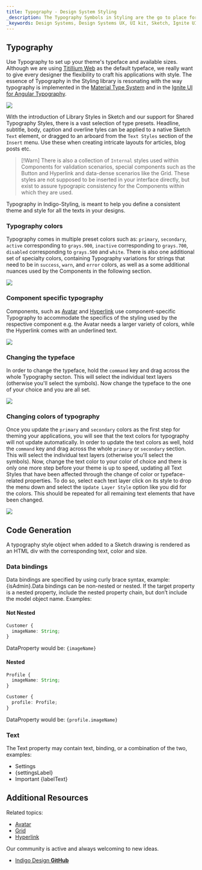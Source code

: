 ```yaml
---
title: Typography - Design System Styling
_description: The Typography Symbols in Styling are the go to place for setting up the font-related aspects of a theme in Indigo Design.
_keywords: Design Systems, Design Systems UX, UI kit, Sketch, Ignite UI for Angular, Sketch to Angular, Sketch to Angular, Angular, Angular Design System, Export code from Sketch, Design Kits for Angular, Sketch HTML, Sketch to HTML, Sketch UI kits
---
```


## Typography

Use Typography to set up your theme's typeface and available sizes. Although we are using [Titillium Web](https://fonts.google.com/specimen/Titillium+Web) as the default typeface, we really want to give every designer the flexibility to craft his applications with style. The essence of Typography in the Styling library is resonating with the way typography is implemented in the [Material Type System](https://material.io/design/typography/the-type-system.html#type-scale) and in the [Ignite UI for Angular Typography](https://www.infragistics.com/products/ignite-ui-angular/angular/components/themes/typography.html).

<img src="../images/typography_default.png" srcset="../images/typography_default@2x.png 2x" />

With the introduction of Library Styles in Sketch and our support for Shared Typography Styles, there is a vast selection of type presets. Headline, subtitle, body, caption and overline tyles can be applied to a native Sketch `Text` element, or dragged to an arboard from the `Text Styles` section of the `Insert` menu. Use these when creating intricate layouts for articles, blog posts etc.

> [!Warn]
> There is also a collection of `Internal` styles used within Components for validation scenarios, special components such as the Button and Hyperlink and data-dense scenarios like the Grid. These styles are not supposed to be inserted in your interface directly, but exist to assure typograpic consistency for the Components within which they are used.

Typography in Indigo-Styling, is meant to help you define a consistent theme and style for all the texts in your designs.

### Typography colors

Typography comes in multiple preset colors such as: `primary`, `secondary`, `active` corresponding to `grays.900`, `inactive` corresponding to `grays.700`, `disabled` corresponding to `grays.500` and `white`. There is also one additional set of specialty colors, containing Typography variations for strings that need to be in `success`, `warn`, and `error` colors, as well as a some additional nuances used by the Components in the following section.

<img src="../images/typography_colors.png" srcset="../images/typography_colors@2x.png 2x" />

### Component specific typography

Components, such as [Avatar](avatar.md) and [Hyperlink](hyperlink.md) use component-specific Typography to accommodate the specifics of the styling used by the respective component e.g. the Avatar needs a larger variety of colors, while the Hyperlink comes with an underlined text.

<img src="../images/typography_specific.png" srcset="../images/typography_specific@2x.png 2x" />

### Changing the typeface

In order to change the typeface, hold the `command` key and drag across the whole Typography secton. This will select the individual text layers (otherwise you'll select the symbols). Now change the typeface to the one of your choice and you are all set.

<img src="../images/typography_typeface.png" srcset="../images/typography_typeface@2x.png 2x" />

### Changing colors of typography

Once you update the `primary` and `secondary` colors as the first step for theming your applications, you will see that the text colors for typography will not update automatically. In order to update the text colors as well, hold the `command` key and drag across the whole `primary` or `secondary` section. This will select the individual text layers (otherwise you'll select the symbols). Now, change the text color to your color of choice and there is only one more step before your theme is up to speed, updating all Text Styles that have been affected through the change of color or typeface-related properties. To do so, select each text layer click on its style to drop the menu down and select the `Update Layer Style` option like you did for the colors. This should be repeated for all remaining text elements that have been changed.

<img src="../images/typography_primary.png" srcset="../images/typography_primary@2x.png 2x" />

## Code Generation

A typography style object when added to a Sketch drawing is rendered as an HTML div with the corresponding text, color and size.

### Data bindings

Data bindings are specified by using curly brace syntax, example: {isAdmin}.Data bindings can be non-nested or nested. If the target property is a nested property, include the nested property chain, but don’t include the model object name. Examples:

#### Not Nested

```typescript
Customer {
  imageName: String;
}
```

DataProperty would be: `{imageName}`

#### Nested

```typescript
Profile {
  imageName: String;
}

Customer {
  profile: Profile;
}
```

DataProperty would be: `{profile.imageName}`

### Text

The Text property may contain text, binding, or a combination of the two, examples:

- Settings
- {settingsLabel}
- Important {labelText}

## Additional Resources

Related topics:

- [Avatar](../components/avatar.md)
- [Grid](../components/grid.md)
- [Hyperlink](../components/hyperlink.md)
  <div class="divider--half"></div>

Our community is active and always welcoming to new ideas.

- [Indigo Design **GitHub**](https://github.com/IgniteUI/design-system-docfx)
